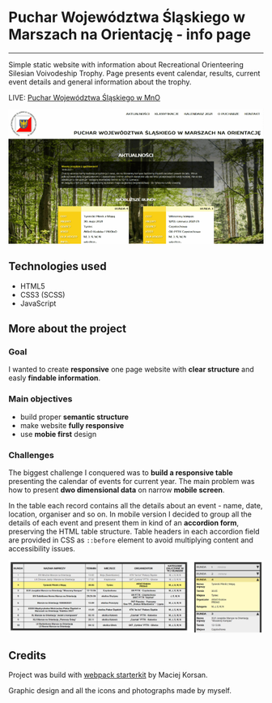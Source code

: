 # Puchar Województwa Śląskiego w Marszach na Orientację - info page

---

Simple static website with information about Recreational Orienteering Silesian Voivodeship Trophy. Page presents event calendar, results, current event details and general information about the trophy.

LIVE: [Puchar Województwa Śląskiego w MnO](http://www.pucharino.slask.pl/)

![page preview](/src/assets/img/pws_screen.gif)

## Technologies used

- HTML5
- CSS3 (SCSS)
- JavaScript

## More about the project

### Goal

I wanted to create **responsive** one page website with **clear structure** and easly **findable information**.

### Main objectives

- build proper **semantic structure**
- make website **fully responsive**
- use **mobie first** design

### Challenges

The biggest challenge I conquered was to **build a responsive table** presenting the calendar of events for current year. The main problem was how to present **dwo dimensional data** on narrow **mobile screen**.

In the table each record contains all the details about an event - name, date, location, organiser and so on. In mobile version I decided to group all the details of each event and present them in kind of an **accordion form**, preserving the HTML table structure. Table headers in each accordion field are provided in CSS as `::before` element to avoid multiplying content and accessibility issues.

![table preview](/src/assets/img/table_preview.png)

## Credits

Project was build with [webpack starterkit](https://github.com/maciejkorsan/wtf-webpack-starter) by Maciej Korsan.

Graphic design and all the icons and photographs made by myself.
